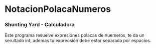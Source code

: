 # NotacionPolacaNumeros

### Shunting Yard - Calculadora

Este programa resuelve expresiones polacas de nuemeros, te da un serultado int, ademas tu exprecsión debe estar separada por espacios.
